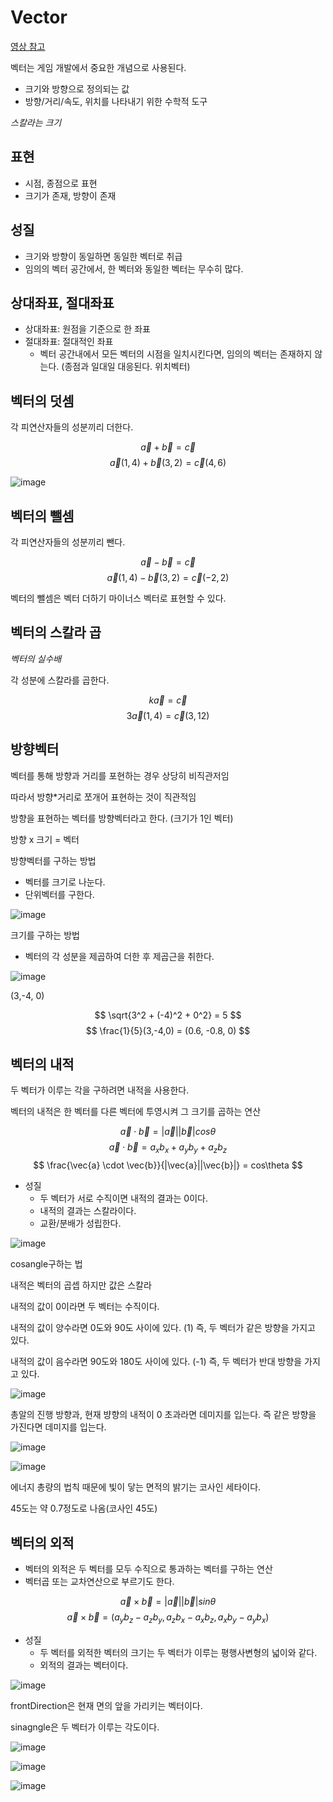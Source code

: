 # Vector

[영상 참고](https://www.youtube.com/watch?v=va6eKs7db4s&t=99s)

벡터는 게임 개발에서 중요한 개념으로 사용된다.

- 크기와 방향으로 정의되는 값
- 방향/거리/속도, 위치를 나타내기 위한 수학적 도구

*스칼라는 크기*

## 표현

- 시점, 종점으로 표현
- 크기가 존재, 방향이 존재

## 성질

- 크기와 방향이 동일하면 동일한 벡터로 취급
- 임의의 벡터 공간에서, 한 벡터와 동일한 벡터는 무수히 많다.

## 상대좌표, 절대좌표

- 상대좌표: 원점을 기준으로 한 좌표
- 절대좌표: 절대적인 좌표
  - 벡터 공간내에서 모든 벡터의 시점을 일치시킨다면, 임의의 벡터는 존재하지 않는다. (종점과 일대일 대응된다. 위치벡터)

## 벡터의 덧셈

각 피연산자들의 성분끼리 더한다.

$$ \vec{a} + \vec{b} = \vec{c} $$
$$ \vec{a}(1,4) + \vec{b}(3,2) = \vec{c}(4,6) $$

![image](https://github.com/fkdl0048/CodeReview/assets/84510455/57b9cce0-694d-49e5-89e8-e4be88239e14)

## 벡터의 뺄셈

각 피연산자들의 성분끼리 뺀다.

$$ \vec{a} - \vec{b} = \vec{c} $$
$$ \vec{a}(1,4) - \vec{b}(3,2) = \vec{c}(-2,2) $$

벡터의 뺄셈은 벡터 더하기 마이너스 벡터로 표현할 수 있다.

## 벡터의 스칼라 곱

*벡터의 실수배*

각 성분에 스칼라를 곱한다.

$$ k\vec{a} = \vec{c} $$
$$ 3\vec{a}(1,4) = \vec{c}(3,12) $$

## 방향벡터

벡터를 통해 방향과 거리를 포현하는 경우 상당히 비직관저임

따라서 방향*거리로 쪼개어 표현하는 것이 직관적임

방향을 표현하는 벡터를 방향벡터라고 한다. (크기가 1인 벡터)

방향 x 크기 = 벡터

방향벡터를 구하는 방법

- 벡터를 크기로 나눈다.
- 단위벡터를 구한다.

![image](https://github.com/fkdl0048/CodeReview/assets/84510455/c125d95e-61dd-43ee-a10c-66b73343ad89)

크기를 구하는 방법

- 벡터의 각 성분을 제곱하여 더한 후 제곱근을 취한다.

![image](https://github.com/fkdl0048/CodeReview/assets/84510455/d9a168e9-7e2a-45aa-b68d-dfd18a0105f0)

(3,-4, 0)

$$ \sqrt{3^2 + (-4)^2 + 0^2} = 5 $$
$$ \frac{1}{5}(3,-4,0) = (0.6, -0.8, 0) $$

## 벡터의 내적

두 벡터가 이루는 각을 구하려면 내적을 사용한다.

벡터의 내적은 한 벡터를 다른 벡터에 투영시켜 그 크기를 곱하는 연산

$$ \vec{a} \cdot \vec{b} = |\vec{a}||\vec{b}|cos\theta $$
$$ \vec{a} \cdot \vec{b} = a_xb_x + a_yb_y + a_zb_z $$
$$ \frac{\vec{a} \cdot \vec{b}}{|\vec{a}||\vec{b}|} = cos\theta $$

- 성질
  - 두 벡터가 서로 수직이면 내적의 결과는 0이다.
  - 내적의 결과는 스칼라이다.
  - 교환/분배가 성립한다.

![image](https://github.com/fkdl0048/CodeReview/assets/84510455/84627079-3c70-48cf-a6e6-5b4cb48a56b6)

cosangle구하는 법

내적은 벡터의 곱셉 하지만 값은 스칼라

내적의 값이 0이라면 두 벡터는 수직이다.

내적의 값이 양수라면 0도와 90도 사이에 있다. (1)
즉, 두 벡터가 같은 방향을 가지고 있다.

내적의 값이 음수라면 90도와 180도 사이에 있다. (-1)
즉, 두 벡터가 반대 방향을 가지고 있다.

![image](https://github.com/fkdl0048/CodeReview/assets/84510455/8c6078ca-b5a4-404b-9e7c-9d758215ac84)

총알의 진행 방향과, 현재 뱡향의 내적이 0 초과라면 데미지를 입는다. 즉 같은 방향을 가진다면 데미지를 입는다.

![image](https://github.com/fkdl0048/CodeReview/assets/84510455/9d7c04a2-add0-43f4-913d-59e687a57cda)

![image](https://github.com/fkdl0048/CodeReview/assets/84510455/6a98199e-3b99-443e-97dc-57c34cb3555d)

에너지 총량의 법칙 때문에 빛이 닿는 면적의 밝기는 코사인 세타이다.

45도는 약 0.7정도로 나옴(코사인 45도)

## 벡터의 외적

- 벡터의 외적은 두 벡터를 모두 수직으로 통과하는 벡터를 구하는 연산
- 벡터곱 또는 교차연산으로 부르기도 한다.

$$ \vec{a} \times \vec{b} = |\vec{a}||\vec{b}|sin\theta $$
$$ \vec{a} \times \vec{b} = (a_yb_z - a_zb_y, a_zb_x - a_xb_z, a_xb_y - a_yb_x) $$

- 성질
  - 두 벡터를 외적한 벡터의 크기는 두 벡터가 이루는 평행사변형의 넓이와 같다.
  - 외적의 결과는 벡터이다.

![image](https://github.com/fkdl0048/CodeReview/assets/84510455/7ffece0a-e493-42c6-b492-806e49d803bf)

frontDirection은 현재 면의 앞을 가리키는 벡터이다.

sinagngle은 두 벡터가 이루는 각도이다.

![image](https://github.com/fkdl0048/CodeReview/assets/84510455/e1a99eef-9fa2-49c0-8ffe-032f409fe256)

![image](https://github.com/fkdl0048/CodeReview/assets/84510455/3fd58e41-75c8-43f4-a92b-e4adb4fd818b)

![image](https://github.com/fkdl0048/CodeReview/assets/84510455/62ce505a-247d-4df2-829b-0980b04f8a47)
